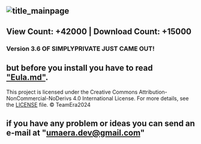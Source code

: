![title_mainpage](https://github.com/user-attachments/assets/510b9e6f-7918-43dc-aa5a-6f02dc5383dd)
--
## View Count: +42000 | Download Count: +15000 
### Version 3.6 OF SIMPLYPRIVATE JUST CAME OUT! 
but before you install you have to read ["Eula.md"](https://github.com/NotYarazi/SimplyPrivate/blob/all/EULA.md).
-
This project is licensed under the Creative Commons Attribution-NonCommercial-NoDerivs 4.0 International License. For more details, see the [LICENSE](./LICENSE) file.
© TeamEra2024

if you have any problem or ideas you can send an e-mail at "umaera.dev@gmail.com"
--



